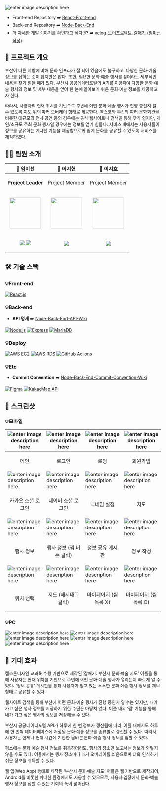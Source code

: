 ![enter image description here](https://github.com/2022-2-CTS/React-Front-End/blob/main/image/image-main.png?raw=true)

- Front-end Repository ➡️ [React-Front-end](https://github.com/2022-2-CTS/React-Front-End)
- Back-end Repository ➡️ [Node-Back-End](https://github.com/2022-2-CTS/Node-Back-End)
- 더 자세한 개발 이야기를 확인하고 싶다면? ➡️ [velog-토이프로젝트-갈매기 (임미선 작성)](https://velog.io/@bluebluerabbit/series/%ED%86%A0%EC%9D%B4%ED%94%84%EB%A1%9C%EC%A0%9D%ED%8A%B8-%EA%B0%88%EB%A7%A4%EA%B8%B0)

## 🌊 프로젝트 개요
부산이 다른 지방에 비해 문화 인프라가 잘 되어 있음에도 불구하고, 다양한 문화·예술 정보를 접하는 것이 쉽지만은 않다. 또한, 필요한 문화·예술 행사를 찾더라도 세부적인 내용을 찾기 힘들 때가 있다. 부산시 공공데이터포털의 API를 이용하여 다양한 문화·예술 행사의 정보 및 세부 내용을 얻어 한 눈에 알아보기 쉬운 문화·예술 정보를 제공하고자 한다. 

따라서, 사용자의 현재 위치를 기반으로 주변에 어떤 문화·예술 행사가 진행 중인지 알 수 있도록 지도 위의 마커 오버레이 형태로 제공한다. 벡스코와 부산의 여러 문화회관을 비롯한 대규모의 전시·공연 등의 경우에는 공식 웹사이트나 검색을 통해 찾기 쉽지만, 개인/소규모 주최 문화 행사일 경우에는 정보를 얻기 힘들다. 서비스 내에서는 사용자들이 정보를 공유하는 게시판 기능을 제공함으로써 쉽게 문화를 공유할 수 있도록 서비스를 제작하였다.

## 👩‍💻 팀원 소개

| 🌻 임미선 | 🌵 이지현 | 🐶 이지호 |
| --- | --- | --- |
| <p align="center">**Project Leader**</p> | <p align="center">Project Member</p> | <p align="center">Project Member</p> |
| <p align="center"><img src="https://github.com/2022-2-CTS/React-Front-End/blob/main/image/profile_miseon.jpg?raw=true" width="100" /></p> | <p align="center"><img src="https://github.com/2022-2-CTS/React-Front-End/blob/main/image/profile_jyun.jpg?raw=true?raw=true" width="100" /></p> | <p align="center"><img src="https://github.com/2022-2-CTS/React-Front-End/blob/main/image/profile_jiho.jpg?raw=true" width="100" /></p> |
| <p align="center"><a href="https://github.com/bluebluerabbit"><img src="https://img.shields.io/badge/GitHub-181717?style=flat&logo=GitHub&logoColor=white"/></a> <a href="https://velog.io/@bluebluerabbit"><img src="https://img.shields.io/badge/Velog-181717?style=flat&logo=velog&logoColor=white&color=20c997"/></a></p> | <p align="center"><a href="https://github.com/leejyohan"><img src="https://img.shields.io/badge/GitHub-181717?style=flat&logo=GitHub&logoColor=white"/></a></p> | <p align="center"><a href="https://github.com/jiho9702"><img src="https://img.shields.io/badge/GitHub-181717?style=flat&logo=GitHub&logoColor=white"/></a></p> |
## 🛠 기술 스택
### 💡Front-end
[![React.js](https://img.shields.io/badge/React.js-%2300C7B7.svg?&style=for-the-badge&logo=react&logoColor=white)](https://reactjs.org/)

### 💡Back-end
- **API 명세** ➡️ [Node-Back-End-API-Wiki](https://github.com/2022-2-CTS/Node-Back-End/wiki/%F0%9F%93%9C-API-%EB%AA%85%EC%84%B8)

[![Node.js](https://img.shields.io/badge/Node.js-%23339933.svg?&style=for-the-badge&logo=node.js&logoColor=white)](https://nodejs.org/) [![Express](https://img.shields.io/badge/Express-%23000000.svg?&style=for-the-badge&logo=express&logoColor=white)](https://expressjs.com/) [![MariaDB](https://img.shields.io/badge/MariaDB-%23003518.svg?&style=for-the-badge&logo=mariadb&logoColor=white)](https://mariadb.org/)


### 💡Deploy
[![AWS EC2](https://img.shields.io/badge/AWS%20EC2-%23232F3E.svg?&style=for-the-badge&logo=amazon-aws&logoColor=white)](https://aws.amazon.com/ec2/) [![AWS RDS](https://img.shields.io/badge/AWS%20RDS-%23232F3E.svg?&style=for-the-badge&logo=amazon-aws&logoColor=white)](https://aws.amazon.com/rds/) [![GitHub Actions](https://img.shields.io/badge/GitHub%20Actions-%232671E5.svg?&style=for-the-badge&logo=github-actions&logoColor=white)](https://github.com/features/actions)



 
### 💡Etc
- **Commit Convention** ➡️ [Node-Back-End-Commit-Convention-Wiki](https://github.com/2022-2-CTS/Node-Back-End/wiki/%F0%9F%8C%9F-Commit-Convention)

[![Figma](https://img.shields.io/badge/Figma-%23F24E1E.svg?&style=for-the-badge&logo=figma&logoColor=white)](https://www.figma.com/) [![KakaoMap API](https://img.shields.io/badge/KakaoMap%20API-%23FFCD00.svg?&style=for-the-badge&logo=kakao&logoColor=black)](https://developers.kakao.com/docs/latest/ko/local/dev-guide)




## 📸 스크린샷
### 💡모바일
|![enter image description here](https://github.com/2022-2-CTS/React-Front-End/blob/main/image/capture/1.png?raw=true)|![enter image description here](https://github.com/2022-2-CTS/React-Front-End/blob/main/image/capture/2.png?raw=true)|![enter image description here](https://github.com/2022-2-CTS/React-Front-End/blob/main/image/capture/3.png?raw=true)|![enter image description here](https://github.com/2022-2-CTS/React-Front-End/blob/main/image/capture/4.png?raw=true)|
|--|--|--|--|
|<p align="center">메인</p>|<p align="center">로그인</p>|<p align="center">로딩</p>|<p align="center">회원가입</p>|
|![enter image description here](https://github.com/2022-2-CTS/React-Front-End/blob/main/image/capture/5.png?raw=true)|![enter image description here](https://github.com/2022-2-CTS/React-Front-End/blob/main/image/capture/6.png?raw=true)|![enter image description here](https://github.com/2022-2-CTS/React-Front-End/blob/main/image/capture/7.png?raw=true)|![enter image description here](https://github.com/2022-2-CTS/React-Front-End/blob/main/image/capture/8.png?raw=true)|
|<p align="center">카카오 소셜 로그인</p>|<p align="center">네이버 소셜 로그인</p>|<p align="center">닉네임 설정</p>|<p align="center">지도</p>|
|![enter image description here](https://github.com/2022-2-CTS/React-Front-End/blob/main/image/capture/9.png?raw=true)|![enter image description here](https://github.com/2022-2-CTS/React-Front-End/blob/main/image/capture/10.png?raw=true)|![enter image description here](https://github.com/2022-2-CTS/React-Front-End/blob/main/image/capture/11.png?raw=true)|![enter image description here](https://github.com/2022-2-CTS/React-Front-End/blob/main/image/capture/12.png?raw=true)|
|<p align="center">행사 정보</p>|<p align="center">행사 정보 (찜 버튼 클릭)</p>|<p align="center">정보 공유 게시판</p>|<p align="center">정보 작성</p>|
|![enter image description here](https://github.com/2022-2-CTS/React-Front-End/blob/main/image/capture/13.png?raw=true)|![enter image description here](https://github.com/2022-2-CTS/React-Front-End/blob/main/image/capture/14.png?raw=true)|![enter image description here](https://github.com/2022-2-CTS/React-Front-End/blob/main/image/capture/15.png?raw=true)|![enter image description here](https://github.com/2022-2-CTS/React-Front-End/blob/main/image/capture/16.png?raw=true)
|<p align="center">위치 선택</p>|<p align="center">지도 (해시태그 클릭)</p>|<p align="center">마이페이지 (찜 목록 X)</p>|<p align="center">마이페이지 (찜 목록 O)</p>|

### 💡PC
![enter image description here](https://github.com/2022-2-CTS/React-Front-End/blob/main/image/capture/17.png?raw=true)
![enter image description here](https://github.com/2022-2-CTS/React-Front-End/blob/main/image/capture/18.png?raw=true)
![enter image description here](https://github.com/2022-2-CTS/React-Front-End/blob/main/image/capture/19.png?raw=true)
![enter image description here](https://github.com/2022-2-CTS/React-Front-End/blob/main/image/capture/20.png?raw=true)
![enter image description here](https://github.com/2022-2-CTS/React-Front-End/blob/main/image/capture/21.png?raw=true)

## 👏 기대 효과
캡스톤디자인 교과목 수행 기반으로 제작된 ‘갈매기: 부산시 문화·예술 지도’ 어플을 통해 사용자는 현재 위치를 기반으로 주변에 어떤 문화·예술 행사가 열리는지 빠르게 알 수 있다. ‘정보 공유’ 게시판을 통해 사용자가 알고 있는 소소한 문화·예술 행사 정보를 제보 형태로 공유할 수 있다.

웹사이트 검색을 통해 부산에 어떤 문화·예술 행사가 진행 중인지 알 수는 있지만, 내가 가고 싶은 행사 정보를 저장하기 위한 수단은 마땅치 않다. 어플 내의 ‘찜’ 기능을 통해 내가 가고 싶은 행사의 정보를 저장해둘 수 있다.

부산시 공공데이터포털 API가 하루에 한 번 정보가 갱신됨에 따라, 어플 내에서도 하루에 한 번씩 데이터베이스에 저장될 문화·예술 정보를 종류별로 갱신할 수 있다. 따라서, 사용자는 언제나 현재 시간에 기반한 올바른 문화·예술 행사 정보를 접할 수 있다.

평소에는 문화·예술 행사 정보를 취득하더라도, 행사의 장소만 보고서는 정보가 와닿지 않을 수도 있다. 어플에서는 행사 장소마다 마커 오버레이를 띄움으로써 더욱 인식하기 쉬운 정보를 취득할 수 있다.

웹 앱(Web App) 형태로 제작된 ‘부산시 문화·예술 지도’ 어플은 웹 기반으로 제작되어, Android를 비롯한 어떠한 환경에서도 사옹할 수 있으므로, 사용자 입장에서 문화·예술 행사 정보를 접할 수 있는 기회의 폭이 넓어진다.
